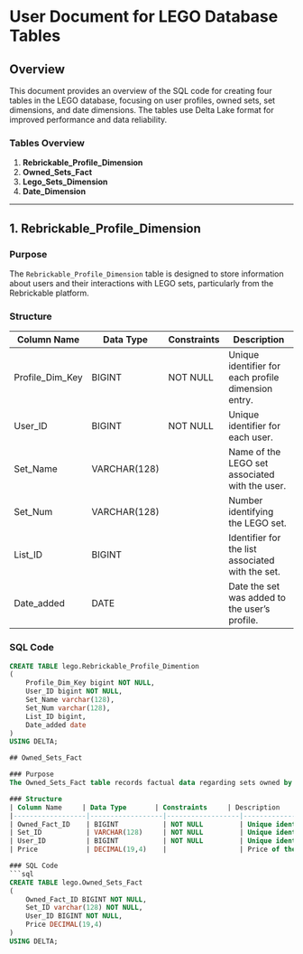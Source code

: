 # User Document for LEGO Database Tables

## Overview
This document provides an overview of the SQL code for creating four tables in the LEGO database, focusing on user profiles, owned sets, set dimensions, and date dimensions. The tables use Delta Lake format for improved performance and data reliability.

### Tables Overview

1. **Rebrickable_Profile_Dimension**
2. **Owned_Sets_Fact**
3. **Lego_Sets_Dimension**
4. **Date_Dimension**

---

## 1. Rebrickable_Profile_Dimension

### Purpose
The `Rebrickable_Profile_Dimension` table is designed to store information about users and their interactions with LEGO sets, particularly from the Rebrickable platform.

### Structure
| Column Name        | Data Type      | Constraints     | Description                                        |
|--------------------|----------------|------------------|----------------------------------------------------|
| Profile_Dim_Key    | BIGINT         | NOT NULL         | Unique identifier for each profile dimension entry.|
| User_ID            | BIGINT         | NOT NULL         | Unique identifier for each user.                   |
| Set_Name           | VARCHAR(128)   |                  | Name of the LEGO set associated with the user.     |
| Set_Num            | VARCHAR(128)   |                  | Number identifying the LEGO set.                    |
| List_ID            | BIGINT         |                  | Identifier for the list associated with the set.    |
| Date_added         | DATE           |                  | Date the set was added to the user’s profile.      |

### SQL Code
```sql
CREATE TABLE lego.Rebrickable_Profile_Dimention
(
    Profile_Dim_Key bigint NOT NULL,
    User_ID bigint NOT NULL,
    Set_Name varchar(128),
    Set_Num varchar(128),
    List_ID bigint,
    Date_added date
)
USING DELTA;

## Owned_Sets_Fact

### Purpose
The Owned_Sets_Fact table records factual data regarding sets owned by users, including pricing information. This table links users with their owned LEGO sets.

### Structure
| Column Name     | Data Type       | Constraints     | Description                                      |
|------------------|------------------|------------------|--------------------------------------------------|
| Owned_Fact_ID    | BIGINT           | NOT NULL         | Unique identifier for each owned fact entry.     |
| Set_ID           | VARCHAR(128)     | NOT NULL         | Unique identifier for the set owned.             |
| User_ID          | BIGINT           | NOT NULL         | Unique identifier for each user.                 |
| Price            | DECIMAL(19,4)    |                  | Price of the owned LEGO set.                      |

### SQL Code
```sql
CREATE TABLE lego.Owned_Sets_Fact
(
    Owned_Fact_ID BIGINT NOT NULL,
    Set_ID varchar(128) NOT NULL,
    User_ID BIGINT NOT NULL,
    Price DECIMAL(19,4)
)
USING DELTA;

